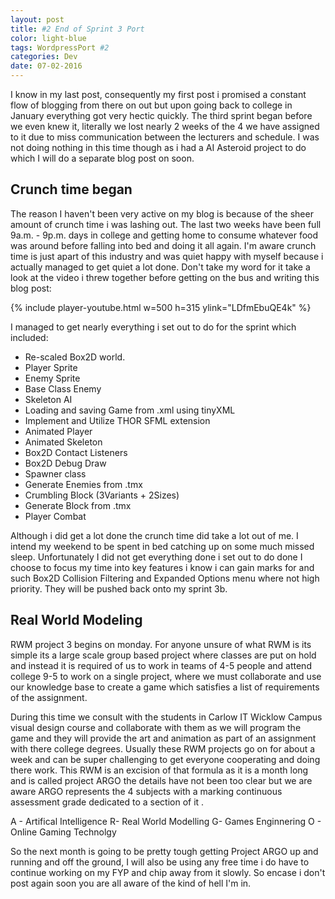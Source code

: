 ```yaml
---
layout: post
title: #2 End of Sprint 3 Port
color: light-blue
tags: WordpressPort #2
categories: Dev
date: 07-02-2016
---
```


I know in my last post, consequently my first post i promised a constant flow of blogging from there on out but upon going back to college in January everything got very hectic quickly. The third sprint began before we even knew it, literally we lost nearly 2 weeks of the 4 we have assigned to it due to miss communication between the lecturers and schedule. I was not doing nothing in this time though as i had a AI Asteroid project to do which I will do a separate blog post on soon.
<h2>Crunch time began</h2>
The reason I haven't been very active on my blog is because of the sheer amount of crunch time i was lashing out. The last two weeks have been full 9a.m. - 9p.m. days in college and getting home to consume whatever food was around before falling into bed and doing it all again. I'm aware crunch time is just apart of this industry and was quiet happy with myself because i actually managed to get quiet a lot done. Don't take my word for it take a look at the video i threw together before getting on the bus and writing this blog post:

{% include player-youtube.html w=500 h=315 ylink="LDfmEbuQE4k" %}

I managed to get nearly everything i set out to do for the sprint which included:
<ul>
	<li>Re-scaled Box2D world.</li>
	<li>Player Sprite</li>
	<li>Enemy Sprite</li>
	<li>Base Class Enemy</li>
	<li>Skeleton AI</li>
	<li>Loading and saving Game from .xml using tinyXML</li>
	<li>Implement and Utilize THOR SFML extension</li>
	<li>Animated Player</li>
	<li>Animated Skeleton</li>
	<li>Box2D Contact Listeners</li>
	<li>Box2D Debug Draw</li>
	<li>Spawner class</li>
	<li>Generate Enemies from .tmx</li>
	<li>Crumbling Block (3Variants + 2Sizes)</li>
	<li>Generate Block from .tmx</li>
	<li>Player Combat</li>
</ul>
Although i did get a lot done the crunch time did take a lot out of me. I intend my weekend to be spent in bed catching up on some much missed sleep. Unfortunately I did not get everything done i set out to do done I choose to focus my time into key features i know i can gain marks for and such Box2D Collision Filtering and Expanded Options menu where not high priority. They will be pushed back onto my sprint 3b.
<h2>Real World Modeling</h2>
RWM project 3 begins on monday. For anyone unsure of what RWM is its simple its a large scale group based project where classes are put on hold and instead it is required of us to work in teams of 4-5 people and attend college 9-5 to work on a single project, where we must collaborate and use our knowledge base to create a game which satisfies a list of requirements of the assignment.

During this time we consult with the students in Carlow IT Wicklow Campus visual design course and collaborate with them as we will program the game and they will provide the art and animation as part of an assignment with there college degrees. Usually these RWM projects go on for about a week and can be super challenging to get everyone cooperating and doing there work. This RWM is an excision of that formula as it is a month long and is called project ARGO the details have not been too clear but we are aware ARGO represents the 4 subjects with a marking continuous assessment grade dedicated to a section of it .

A - Artifical Intelligence
R- Real World Modelling
G- Games Enginnering
O - Online Gaming Technolgy

So the next month is going to be pretty tough getting Project ARGO up and running and off the ground, I will also be using any free time i do have to continue working on my FYP and chip away from it slowly. So encase i don't post again soon you are all aware of the kind of hell I'm in.